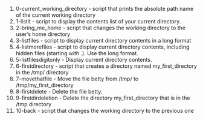 1. 0-current_working_directory - script that prints the absolute path name of the current working directory
2. 1-listit - script to display the contents list of your current directory.
3. 2-bring_me_home - script that changes the working directory to the user’s home directory
4. 3-listfiles - script to display current directory contents in a long format
5. 4-listmorefiles - script to display current directory contents, including hidden files (starting with .). Use the long format.
6. 5-listfilesdigitonly - Display current directory contents.
7. 6-firstdirectory - script that creates a directory named my_first_directory in the /tmp/ directory
8. 7-movethatfile - Move the file betty from /tmp/ to /tmp/my_first_directory
9. 8-firstdelete - Delete the file betty.
10. 9-firstdirdeletion - Delete the directory my_first_directory that is in the /tmp directory
11. 10-back - script that changes the working directory to the previous one  
